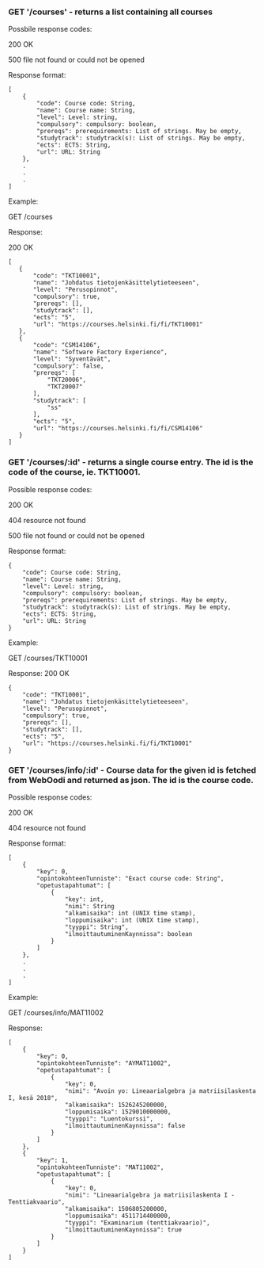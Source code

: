 ### GET '/courses' - returns a list containing all courses

Possbile response codes:

200 OK

500 file not found or could not be opened



Response format:
```
[
    {
        "code": Course code: String,
        "name": Course name: String,
        "level": Level: string,
        "compulsory": compulsory: boolean,
        "prereqs": prerequirements: List of strings. May be empty,
        "studytrack": studytrack(s): List of strings. May be empty,
        "ects": ECTS: String,
        "url": URL: String
    },
    .
    .
    .
]
 ```
Example:
 
GET /courses

Response:

200 OK
 ```
[
    {
        "code": "TKT10001",
        "name": "Johdatus tietojenkäsittelytieteeseen",
        "level": "Perusopinnot",
        "compulsory": true,
        "prereqs": [],
        "studytrack": [],
        "ects": "5",
        "url": "https://courses.helsinki.fi/fi/TKT10001"
    },
    {
        "code": "CSM14106",
        "name": "Software Factory Experience",
        "level": "Syventävät",
        "compulsory": false,
        "prereqs": [
            "TKT20006",
            "TKT20007"
        ],
        "studytrack": [
            "ss"
        ],
        "ects": "5",
        "url": "https://courses.helsinki.fi/fi/CSM14106"
    }
]
```
### GET '/courses/:id' - returns a single course entry. The id is the code of the course, ie. TKT10001.

Possible response codes: 

200 OK

404 resource not found

500 file not found or could not be opened

Response format:
```
{
    "code": Course code: String,
    "name": Course name: String,
    "level": Level: string,
    "compulsory": compulsory: boolean,
    "prereqs": prerequirements: List of strings. May be empty,
    "studytrack": studytrack(s): List of strings. May be empty,
    "ects": ECTS: String,
    "url": URL: String
}
```

Example:

GET /courses/TKT10001

Response:
200 OK
```
{
    "code": "TKT10001",
    "name": "Johdatus tietojenkäsittelytieteeseen",
    "level": "Perusopinnot",
    "compulsory": true,
    "prereqs": [],
    "studytrack": [],
    "ects": "5",
    "url": "https://courses.helsinki.fi/fi/TKT10001"
}
```

### GET '/courses/info/:id' - Course data for the given id is fetched from WebOodi and returned as json. The id is the course code.

Possible response codes:

200 OK

404 resource not found


Response format:
```
[
    {
        "key": 0,
        "opintokohteenTunniste": "Exact course code: String",
        "opetustapahtumat": [
            {
                "key": int,
                "nimi": String
                "alkamisaika": int (UNIX time stamp),
                "loppumisaika": int (UNIX time stamp),
                "tyyppi": String",
                "ilmoittautuminenKaynnissa": boolean
            }
        ]
    },
    .
    .
    .
]
```
Example:

GET /courses/info/MAT11002

Response:
```
[
    {
        "key": 0,
        "opintokohteenTunniste": "AYMAT11002",
        "opetustapahtumat": [
            {
                "key": 0,
                "nimi": "Avoin yo: Lineaarialgebra ja matriisilaskenta I, kesä 2018",
                "alkamisaika": 1526245200000,
                "loppumisaika": 1529010000000,
                "tyyppi": "Luentokurssi",
                "ilmoittautuminenKaynnissa": false
            }
        ]
    },
    {
        "key": 1,
        "opintokohteenTunniste": "MAT11002",
        "opetustapahtumat": [
            {
                "key": 0,
                "nimi": "Lineaarialgebra ja matriisilaskenta I - Tenttiakvaario",
                "alkamisaika": 1506805200000,
                "loppumisaika": 4511714400000,
                "tyyppi": "Examinarium (tenttiakvaario)",
                "ilmoittautuminenKaynnissa": true
            }
        ]
    }
]
```
